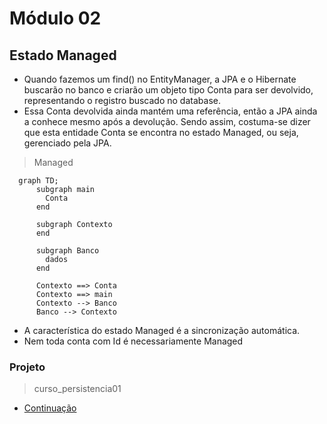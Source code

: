 # Módulo 02

## Estado Managed
- Quando fazemos um find() no EntityManager, a JPA e o Hibernate buscarão no banco e criarão um objeto tipo Conta para ser devolvido, representando o registro buscado no database.
- Essa Conta devolvida ainda mantém uma referência, então a JPA ainda a conhece mesmo após a devolução. Sendo assim, costuma-se dizer que esta entidade Conta se encontra no estado Managed, ou seja, gerenciado pela JPA.

> Managed

```mermaid
  graph TD;
      subgraph main
        Conta
      end

      subgraph Contexto
      end

      subgraph Banco
        dados
      end

      Contexto ==> Conta
      Contexto ==> main
      Contexto --> Banco
      Banco --> Contexto
```
- A característica do estado Managed é a sincronização automática.
- Nem toda conta com Id é necessariamente Managed


### Projeto
> curso_persistencia01

- [Continuação](./modulo03.md)
